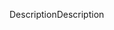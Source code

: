 <span data-ttu-id="56f2e-101">Description</span><span class="sxs-lookup"><span data-stu-id="56f2e-101">Description</span></span>
